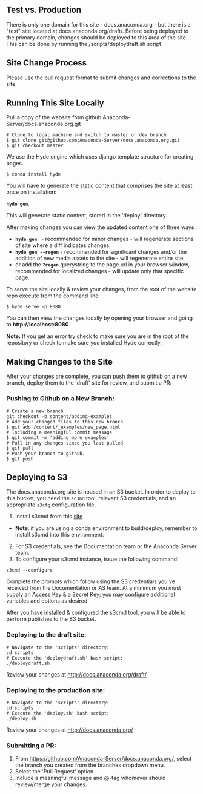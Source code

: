 ## Test vs. Production

There is only one domain for this site - docs.anaconda.org - but there is a "test" site located at docs.anaconda.org/draft/.  Before being deployed to the primary domain, changes should be deployed to this area of the site.  This can be done by running the /scripts/deploydraft.sh script.


## Site Change Process

Please use the pull request format to submit changes and corrections to the site.

## Running This Site Locally
Pull a copy of the website from github Anaconda-Server/docs.anaconda.org.git
```
# Clone to local machine and switch to master or dev branch
$ git clone git@github.com:Anaconda-Server/docs.anaconda.org.git
$ git checkout master
```
We use the Hyde engine which uses django template structure for creating pages.
```
$ conda install hyde
```

You will have to generate the static content that comprises the site at least once on installation:

**``` hyde gen ```**.

This will generate static content, stored in the 'deploy' directory.

After making changes you can view the updated content one of three ways:
* **```hyde gen ```** - recommended for minor changes - will regenerate sections of site where a diff indicates changes.
* **```hyde gen --regen```** - recommended for significant changes and/or the addition of new media assets to the site - will regenerate entire site.
* or add the **```?regen```** querystring to the page url in your browser window,  - recommended for localized changes - will update only that specific page.


To serve the site locally & review your changes, from the root of the website repo execute from the command line:
```
$ hyde serve -p 8080
```
You can then view the changes locally by opening your browser and going to **http://localhost:8080**.

**Note:** If you get an error try check to make sure you are in the root of the repository or check to make sure you installed Hyde correctly.

## Making Changes to the Site

After your changes are complete, you can push them to github on a new branch, deploy them to the 'draft' site for review, and submit a PR:

### Pushing to Github on a New Branch:

```
# Create a new branch
git checkout -b content/adding-examples
# Add your changed files to this new branch
$ git add /content/_examples/new_page.html
# Including a meaningful commit message
$ git commit -m 'adding more examples'
# Pull in any changes since you last pulled
$ git pull
# Push your branch to github.
$ git push
```

## Deploying to S3

The docs.anaconda.org site is housed in an S3 bucket.  In order to deploy to this bucket, you need the `sc3md` tool, relevant S3 credentials, and an appropriate `s3cfg` configuration file.

1. Install s3cmd from this [site](http://s3tools.org/download)
  * **Note**: if you are using a conda environment to build/deploy, remember to install s3cmd into this environment.
2. For S3 credentials, see the Documentation team or the Anaconda Server team.
3. To configure your s3cmd instance, issue the following command:

  ```
  s3cmd --configure
  ```

Complete the prompts which follow using the S3 credentials you've received from the Documentation or AS team.  At a minimum you must supply an Access Key & a Secret Key; you may configure additional variables and options as desired.

After you have installed & configured the s3cmd tool, you will be able to perform publishes to the S3 bucket.


### Deploying to the draft site:

```
# Navigate to the 'scripts' directory:
cd scripts
# Execute the 'deploydraft.sh' bash script:
./deploydraft.sh
```

Review your changes at http://docs.anaconda.org/draft/

### Deploying to the production site:

```
# Navigate to the 'scripts' directory:
cd scripts
# Execute the 'deploy.sh' bash script:
./deploy.sh
```

Review your changes at http://docs.anaconda.org/

### Submitting a PR:

1) From https://github.com/Anaconda-Server/docs.anaconda.org/, select the branch you created from the branches dropdown menu.
2) Select the 'Pull Request' option.
3) Include a meaningful message and @-tag whomever should review/merge your changes.
